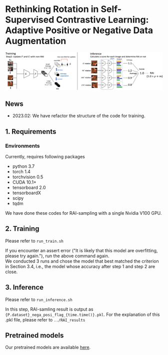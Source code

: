 # Rethinking Rotation in Self-Supervised Contrastive Learning: Adaptive Positive or Negative Data Augmentation
<p align="center">
    <img src=../figure/rai_sampling.png width="900"> 
</p>

## News
- 2023.02: We have refactor the structure of the code for training.


## 1. Requirements

### Environments

Currently, requires following packages
- python 3.7
- torch 1.4
- torchvision 0.5
- CUDA 10.1+
- tensorboard 2.0
- tensorboardX
- scipy
- tqdm

We have done these codes for RAI-sampling with a single Nvidia V100 GPU.

## 2. Training

Please refer to `run_train.sh`

If you encounter an assert error ("It is likely that this model are overfitting, please try again."), run the above command again.  
We conducted 3 runs and chose the model that best matched the criterion in Section 3.4, i.e., the model whose accuracy after step 1 and step 2 are close.

## 3. Inference

Please refer to `run_inference.sh`

In this step, RAI-samling result is output as `{P.dataset}_nega_posi_flag_{time.time()}.pkl`. For the explanation of this .pkl file, please refer to `../RAI_results`


## Pretrained models

Our pretrained models are available [here](https://drive.google.com/drive/folders/1GOWjenEhZgYpxXXSFJnbkN6WVeGiIgki?usp=sharing).
